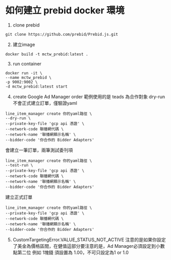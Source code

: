 # 如何建立 prebid docker 環境

1. clone prebid
```
git clone https://github.com/prebid/Prebid.js.git
```

2. 建立image
```
docker build -t mctw_prebid:latest .
```


3. run container
 ```
docker run -it \
--name mctw_prebid \
-p 9002:9002 \
-d mctw_prebid:latest start
 ```

4. create Google Ad Manager order
   範例使用的是 teads 為合作對象
   dry-run 不會正式建立訂單，僅驗證yaml
```
line_item_manager create 你的yaml路徑 \
--dry-run \
--private-key-file 'gcp api 憑證' \
--network-code 聯播網代碼 \
--network-name '聯播網顯示名稱' \
--bidder-code '你合作的 Bidder Adapters'
```

會建立一筆訂單，兩筆測試委刊項
```
line_item_manager create 你的yaml路徑 \
--test-run \
--private-key-file 'gcp api 憑證' \
--network-code 聯播網代碼 \
--network-name '聯播網顯示名稱' \
--bidder-code '你合作的 Bidder Adapters'
```
建立正式訂單
```
line_item_manager create 你的yaml路徑 \
--private-key-file 'gcp api 憑證' \
--network-code 聯播網代碼 \
--network-name '聯播網顯示名稱' \
--bidder-code '你合作的 Bidder Adapters'
```



5. CustomTargetingError.VALUE_STATUS_NOT_ACTIVE
   注意的是如果你設定了美金為價格區間，在健值這部分要注意的是，Ad Manager必須設定到小數點第二位
   例如 1塊錢 須設置為 1.00，不可只設定為1 or 1.0
